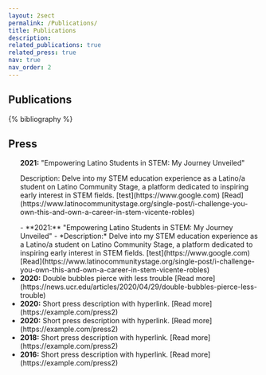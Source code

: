 ```yaml
---
layout: 2sect
permalink: /Publications/
title: Publications
description:
related_publications: true
related_press: true
nav: true
nav_order: 2
---
```


<!-- _pages/publications.md -->
<div class="publications">
    <h2>Publications</h2>
{% bibliography %}
</div>


<div class="press">
  <h2>Press</h2>
  <!-- Add your press-related content here -->
  <ul>
      <strong>2021:</strong> "Empowering Latino Students in STEM: My Journey Unveiled"
<p>Description: Delve into my STEM education experience as a Latino/a student on Latino Community Stage, a platform dedicated to inspiring early interest in STEM fields. [test](https://www.google.com) [Read](https://www.latinocommunitystage.org/single-post/i-challenge-you-own-this-and-own-a-career-in-stem-vicente-robles)</p>
      - **2021:** "Empowering Latino Students in STEM: My Journey Unveiled"
  - *Description:* Delve into my STEM education experience as a Latino/a student on Latino Community Stage, a platform dedicated to inspiring early interest in STEM fields. [test](https://www.google.com) [Read](https://www.latinocommunitystage.org/single-post/i-challenge-you-own-this-and-own-a-career-in-stem-vicente-robles)
    <li>
      <strong>2020:</strong> Double bubbles pierce with less trouble [Read more](https://news.ucr.edu/articles/2020/04/29/double-bubbles-pierce-less-trouble)
    </li>
    <li>
      <strong>2020:</strong> Short press description with hyperlink. [Read more](https://example.com/press2)
    </li>
    <li>
      <strong>2020:</strong> Short press description with hyperlink. [Read more](https://example.com/press2)
    </li>
    <li>
      <strong>2018:</strong> Short press description with hyperlink. [Read more](https://example.com/press2)
    </li>
    <li>
      <strong>2016:</strong> Short press description with hyperlink. [Read more](https://example.com/press2)
    </li>
    <!-- Add more press entries as needed -->
  </ul>
</div>
